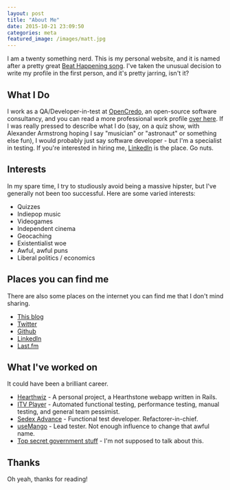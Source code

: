 ```yaml
---
layout: post
title: "About Me"
date: 2015-10-21 23:09:50
categories: meta
featured_image: /images/matt.jpg
---
```


I am a twenty something nerd. This is my personal website, and it is named after a pretty great [Beat Happening song](https://youtu.be/NTZ7duah7aM). I've taken the unusual decision to write my profile in the first person, and it's pretty jarring, isn't it?

What I Do
---------

I work as a QA/Developer-in-test at [OpenCredo](https://www.opencredo.com/), an open-source software consultancy, and you can read a more professional work profile [over here](https://www.opencredo.com/company/people/matthew-long/). If I was really pressed to describe what I do (say, on a quiz show, with Alexander Armstrong hoping I say "musician" or "astronaut" or something else fun), I would probably just say software developer - but I'm a specialist in testing. If you're interested in hiring me, [LinkedIn](https://www.linkedin.com/in/burythehammer) is the place. Go nuts.

Interests
---------

In my spare time, I try to studiously avoid being a massive hipster, but I've generally not been too successful. Here are some varied interests:

* Quizzes
* Indiepop music
* Videogames
* Independent cinema
* Geocaching
* Existentialist woe
* Awful, awful puns
* Liberal politics / economics

Places you can find me
----------------------

There are also some places on the internet you can find me that I don't mind sharing.

* [This blog](http://blog.burythehammer.com/)
* [Twitter](https://twitter.com/burythehammer)
* [Github](https://github.com/burythehammer/)
* [LinkedIn](https://www.linkedin.com/in/burythehammer)
* [Last.fm](http://www.last.fm/user/burythehammer)

What I've worked on
------------------

It could have been a brilliant career.

* [Hearthwiz](https://hearthwiz.herokuapp.com/) - A personal project, a Hearthstone webapp written in Rails.
* [ITV Player](http://beta.itv.com/itvplayer/) - Automated functional testing, performance testing, manual testing, and general team pessimist.
* [Sedex Advance](http://www.sedexglobal.com/introducing-sedex-advance/) - Functional test developer. Refactorer-in-chief.
* [useMango](http://infuse.it/test-tools/usemango/about/) - Lead tester. Not enough influence to change that awful name.
* [Top secret government stuff](https://youtu.be/6iaR3WO71j4) - I'm not supposed to talk about this.

Thanks
------

Oh yeah, thanks for reading!

